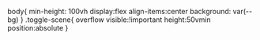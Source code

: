 body{
  min-height: 100vh
  display:flex
align-items:center
background: var(--bg)
}
.toggle-scene{
  overflow visible:!important
  height:50vmin
  position:absolute
}
